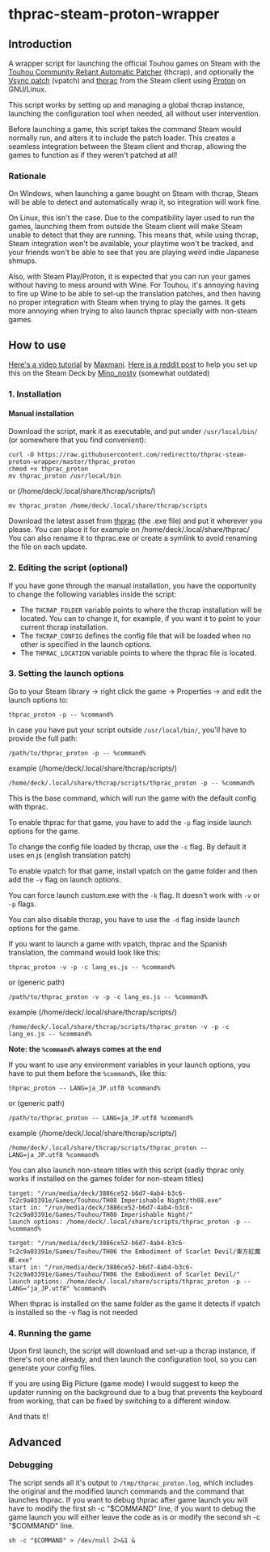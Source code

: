 # thprac-steam-proton-wrapper
## Introduction
A wrapper script for launching the official Touhou games on Steam with the [Touhou Community Reliant Automatic Patcher](https://www.thpatch.net/) (thcrap), and optionally the [Vsync patch](https://en.touhouwiki.net/wiki/Game_Tools_and_Modifications#Vsync_Patches) (vpatch) and [thprac](https://github.com/touhouworldcup/thprac) from the Steam client using [Proton](<https://en.wikipedia.org/wiki/Proton_(software)>) on GNU/Linux.

This script works by setting up and managing a global thcrap instance, launching the configuration tool when needed, all without user intervention.

Before launching a game, this script takes the command Steam would normally run, and alters it to include the patch loader. This creates a seamless integration between the Steam client and thcrap, allowing the games to function as if they weren't patched at all!

### Rationale

On Windows, when launching a game bought on Steam with thcrap, Steam will be able to detect and automatically wrap it, so integration will work fine.

On Linux, this isn't the case. Due to the compatibility layer used to run the games, launching them from outside the Steam client will make Steam unable to detect that they are running. This means that, while using thcrap, Steam integration won't be available, your playtime won't be tracked, and your friends won't be able to see that you are playing weird indie Japanese shmups.

Also, with Steam Play/Proton, it is expected that you can run your games without having to mess around with Wine. For Touhou, it's annoying having to fire up Wine to be able to set-up the translation patches, and then having no proper integration with Steam when trying to play the games. It gets more annoying when trying to also launch thprac specially with non-steam games.

## How to use
[Here's a video tutorial](https://www.youtube.com/watch?v=6rZxeyILYmo) by [Maxmani](https://www.youtube.com/c/Maxmani).
[Here is a reddit post](https://www.reddit.com/r/SteamDeck/comments/yy3xz9/how_to_use_thcrap_touhou_community_reliant/) to help you set up this on the Steam Deck by [Mino_nosty](https://www.reddit.com/user/mino_nosty/) (somewhat outdated)

### 1. Installation
#### Manual installation

Download the script, mark it as executable, and put under `/usr/local/bin/` (or somewhere that you find convenient):

    curl -O https://raw.githubusercontent.com/redirectto/thprac-steam-proton-wrapper/master/thprac_proton
    chmod +x thprac_proton
    mv thprac_proton /usr/local/bin
or (/home/deck/.local/share/thcrap/scripts/)

    mv thprac_proton /home/deck/.local/share/thcrap/scripts

Download the latest asset from [thprac](https://github.com/touhouworldcup/thprac/releases/) (the .exe file) and put it wherever you please.
You can place it for example on /home/deck/.local/share/thprac/
You can also rename it to thprac.exe or create a symlink to avoid renaming the file on each update.

### 2. Editing the script (optional)
If you have gone through the manual installation, you have the opportunity to change the following variables inside the script:
- The `THCRAP_FOLDER` variable points to where the thcrap installation will be located. You can to change it, for example, if you want it to point to your current thcrap installation.
- The `THCRAP_CONFIG` defines the config file that will be loaded when no other is specified in the launch options.
- The `THPRAC_LOCATION` variable points to where the thprac file is located.

### 3. Setting the launch options
Go to your Steam library -> right click the game -> Properties -> and edit the launch options to:

    thprac_proton -p -- %command%
   
In case you have put your script outside `/usr/local/bin/`, you'll have to provide the full path:
   
    /path/to/thprac_proton -p -- %command%
example (/home/deck/.local/share/thcrap/scripts/)

    /home/deck/.local/share/thcrap/scripts/thprac_proton -p -- %command%

This is the base command, which will run the game with the default config with thprac.

To enable thprac for that game, you have to add the `-p` flag inside launch options for the game.

To change the config file loaded by thcrap, use the `-c` flag. By default it uses en.js (english translation patch)

To enable vpatch for that game, install vpatch on the game folder and then add the `-v` flag on launch options.

You can force launch custom.exe with the `-k` flag. It doesn't work with `-v` or `-p` flags.

You can also disable thcrap, you have to use the `-d` flag inside launch options for the game.

If you want to launch a game with vpatch, thprac and the Spanish translation, the command would look like this:

    thprac_proton -v -p -c lang_es.js -- %command%
or (generic path)

    /path/to/thprac_proton -v -p -c lang_es.js -- %command%
example (/home/deck/.local/share/thcrap/scripts/)

    /home/deck/.local/share/thcrap/scripts/thprac_proton -v -p -c lang_es.js -- %command%

**Note: the `%command%` always comes at the end**

If you want to use any environment variables in your launch options, you have to put them before the `%command%`, like this:

    thprac_proton -- LANG=ja_JP.utf8 %command%
or (generic path)

    /path/to/thprac_proton -- LANG=ja_JP.utf8 %command%
example (/home/deck/.local/share/thcrap/scripts/)

    /home/deck/.local/share/thcrap/scripts/thprac_proton -- LANG=ja_JP.utf8 %command%

You can also launch non-steam titles with this script (sadly thprac only works if installed on the games folder for non-steam titles)

    target: "/run/media/deck/3886ce52-b6d7-4ab4-b3c6-7c2c9a03391e/Games/Touhou/TH08 Imperishable Night/th08.exe"
    start in: "/run/media/deck/3886ce52-b6d7-4ab4-b3c6-7c2c9a03391e/Games/Touhou/TH08 Imperishable Night/"
    launch options: /home/deck/.local/share/scripts/thprac_proton -p -- %command%
    
    target: "/run/media/deck/3886ce52-b6d7-4ab4-b3c6-7c2c9a03391e/Games/Touhou/TH06 the Embodiment of Scarlet Devil/東方紅魔郷.exe"
    start in: "/run/media/deck/3886ce52-b6d7-4ab4-b3c6-7c2c9a03391e/Games/Touhou/TH06 the Embodiment of Scarlet Devil/"
    launch options: /home/deck/.local/share/scripts/thprac_proton -p -- LANG="ja_JP.utf8" %command% 
    
When thprac is installed on the same folder as the game it detects if vpatch is installed so the -v flag is not needed
    
### 4. Running the game
Upon first launch, the script will download and set-up a thcrap instance, if there's not one already, and then launch the configuration tool, so you can generate your config files.

If you are using Big Picture (game mode) I would suggest to keep the updater running on the background due to a bug that prevents the keyboard from working, that can be fixed by switching to a different window.

And thats it!

## Advanced
### Debugging
The script sends all it's output to `/tmp/thprac_proton.log`, which includes the original and the modified launch commands and the command that launches thprac.
If you want to debug thprac after game launch you will have to modify the first sh -c "$COMMAND" line, if you want to debug the game launch you will either leave the code as is or modify the second sh -c "$COMMAND" line.

    sh -c "$COMMAND" > /dev/null 2>&1 &
    
